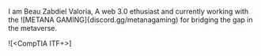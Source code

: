 I am Beau Zabdiel Valoria, A web 3.0 ethusiast and currently working with the ![METANA GAMING]{discord.gg/metanagaming) for bridging the gap in the metaverse.

![<CompTIA ITF+>]<div data-iframe-width="150" data-iframe-height="270" data-share-badge-id="973a1b76-a9e3-483d-9cf1-4d0f470f2edd" data-share-badge-host="https://www.credly.com"></div><script type="text/javascript" async src="//cdn.credly.com/assets/utilities/embed.js"></script>
